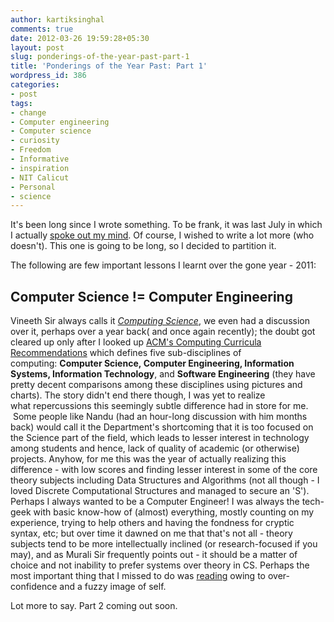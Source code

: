 ```yaml
---
author: kartiksinghal
comments: true
date: 2012-03-26 19:59:28+05:30
layout: post
slug: ponderings-of-the-year-past-part-1
title: 'Ponderings of the Year Past: Part 1'
wordpress_id: 386
categories:
- post
tags:
- change
- Computer engineering
- Computer science
- curiosity
- Freedom
- Informative
- inspiration
- NIT Calicut
- Personal
- science
---
```


It's been long since I wrote something. To be frank, it was last July in which I actually [spoke out my mind](/post/2011/07/15/of-corruption-india-and-my-first-bribe/). Of course, I wished to write a lot more (who doesn't). This one is going to be long, so I decided to partition it.

The following are few important lessons I learnt over the gone year - 2011:


## Computer Science != Computer Engineering


Vineeth Sir always calls it _[Computing Science](http://people.cse.nitc.ac.in/vpaleri/presentations/computing-science-discipline)_, we even had a discussion over it, perhaps over a year back( and once again recently); the doubt got cleared up only after I looked up [ACM's Computing Curricula Recommendations](http://www.acm.org/education/curricula-recommendations) which defines five sub-disciplines of computing: **Computer Science, Computer Engineering, Information Systems, Information Technology**, and **Software Engineering** (they have pretty decent comparisons among these disciplines using pictures and charts). The story didn't end there though, I was yet to realize what repercussions this seemingly subtle difference had in store for me.  Some people like Nandu (had an hour-long discussion with him months back) would call it the Department's shortcoming that it is too focused on the Science part of the field, which leads to lesser interest in technology among students and hence, lack of quality of academic (or otherwise) projects. Anyhow, for me this was the year of actually realizing this difference - with low scores and finding lesser interest in some of the core theory subjects including Data Structures and Algorithms (not all though - I loved Discrete Computational Structures and managed to secure an 'S'). Perhaps I always wanted to be a Computer Engineer! I was always the tech-geek with basic know-how of (almost) everything, mostly counting on my experience, trying to help others and having the fondness for cryptic syntax, etc; but over time it dawned on me that that's not all - theory subjects tend to be more intellectually inclined (or research-focused if you may), and as Murali Sir frequently points out - it should be a matter of choice and not inability to prefer systems over theory in CS. Perhaps the most important thing that I missed to do was [reading](http://k4rtik.wordpress.com/2010/12/25/this-is-the-last-lecture-i-am-giving-you/) owing to over-confidence and a fuzzy image of self.



Lot more to say. Part 2 coming out soon.
